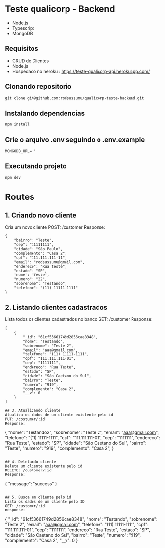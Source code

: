 # Teste qualicorp - Backend

- Node.js
- Typescript
- MongoDB

## Requisitos
* CRUD de Clientes
* Node.js
* Hospedado no heroku : https://teste-qualicorp-api.herokuapp.com/

## Clonando repositorio

```
git clone git@github.com:rodsussumu/qualicorp-teste-backend.git
```

## Instalando dependencias 

```
npm install
```

## Crie o arquivo .env seguindo o .env.example

```
MONGODB_URL=''
```

## Executando projeto

```
npm dev
```

# Routes
## 1. Criando novo cliente
Cria um novo cliente 
POST: /customer
Response:
```
{
	"bairro": "Teste",
	"cep": "11111111",
	"cidade": "São Paulo",
	"complemento": "Casa 2",
	"cpf": "111.111.111-11",
	"email": "rodsussumu@gmail.com",
	"endereco": "Rua teste",
	"estado": "SP",
	"nome": "Teste",
	"numero": "22",
	"sobrenome": "Testando",
	"telefone": "(11) 11111-1111"
}
```

## 2. Listando clientes cadastrados
Lista todos os clientes cadastrados no banco
GET: /customer
Response: 
```
[
	{
		"_id": "61cf53661749d2856cae8348",
		"nome": "Testando",
		"sobrenome": "Teste 2",
		"email": "aaa@gmail.com",
		"telefone": "(11) 11111-1111",
		"cpf": "111.111.111-01",
		"cep": "1111111",
		"endereco": "Rua Teste",
		"estado": "SP",
		"cidade": "São Caetano do Sul",
		"bairro": "Teste",
		"numero": "919",
		"complemento": "Casa 2",
		"__v": 0
	}
]

## 3. Atualizando cliente
Atualiza os dados de um cliente existente pelo id
PUT: /costumer/:id
Response:
```
{
	"nome": "Testando2",
  "sobrenome": "Teste 2",
  "email": "aaa@gmail.com",
  "telefone": "(11) 11111-1111",
  "cpf": "111.111.111-01",
  "cep": "1111111",
  "endereco": "Rua Teste",
  "estado": "SP",
  "cidade": "São Caetano do Sul",
  "bairro": "Teste",
  "numero": "919",
  "complemento": "Casa 2",
}
```

## 4. Deletando cliente
Deleta um cliente existente pelo id
DELETE: /customer/:id
Response:
```
{
	"message": "success"
}
```

## 5. Busca um cliente pelo id
Lista os dados de um cliente pelo ID
GET: /customer/:id
Response:
```
{
		"_id": "61cf53661749d2856cae8348",
		"nome": "Testando",
		"sobrenome": "Teste 2",
		"email": "aaa@gmail.com",
		"telefone": "(11) 11111-1111",
		"cpf": "111.111.111-01",
		"cep": "1111111",
		"endereco": "Rua Teste",
		"estado": "SP",
		"cidade": "São Caetano do Sul",
		"bairro": "Teste",
		"numero": "919",
		"complemento": "Casa 2",
		"__v": 0
	}
```


